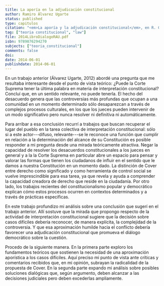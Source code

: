 ```yaml
---
title: La aporía en la adjudicación constitucional
author: Ramiro Álvarez Ugarte
status: published 
type: capitulos
citation: "<em>La aporía y la adjudicación constitucional</em>, en R. Gargarella (editor.), Por una justicia dialógica. El Poder Judicial como promotor de la deliberación democrática. Siglo XXI: Buenos Aires, 2014, págs. 321-343"
tag: ["teoria constitucional", "law"]
file: 2014LibroDialogoRAU.pdf 
isbn: 9789876294270
subjects: ["teoria_constitucional"]
comments: false
doi: 
date: 2014-06-01
publishdate: 2014-06-01
---
```


En un trabajo anterior (Álvarez Ugarte, 2012) abordé una pregunta que me resultaba interesante desde el punto de vista teórico: ¿Puede la Corte Suprema tener la última palabra en materia de interpretación constitucional? Concluí que, en un sentido relevante, no puede tenerla. El hecho del desacuerdo genera que las controversias más profundas que ocupan a una comunidad en un momento determinado sólo desaparezcan a través de complejos procesos culturales, en los que los jueces pueden intervenir de un modo significativo pero nunca resolver ni definitiva ni automáticamente.

Para arribar a esa conclusión recurrí a trabajos que buscan recuperar el lugar del pueblo en la tarea colectiva de interpretación constitucional: sólo si a este actor---difuso, relevante---se le reconoce una función que cumplir en relación a la determinación del alcance de su Constitución es posible responder a mi pregunta desde una mirada teóricamente atractiva. Negar la capacidad de resolver los desacuerdos constitucionales a los jueces en general y a la la Corte Suprema en particular abre un espacio para pensar y valorar las formas que tienen los ciudadanos de influir en el sentido que le damos a nuestra Constitución en un momento dado. La distinción de Cover entre derecho como significado y como herramienta de control social se vuelve imprescindible para esa tarea, ya que revela y ayuda a comprender la capacidad creadora de derecho que reside en la ciudadanía. Por otro lado, los trabajos recientes del constitucionalismo popular y democrático explican cómo estos procesos ocurren en contextos determinados y a través de prácticas específicas.

En este trabajo profundizo mi análisis sobre una conclusión que sugerí en el trabajo anterior. Allí sostuve que la mirada que propongo respecto de la actividad de interpretación constitucional sugiere que la decisión sobre casos difíciles debería reconocer, de manera explícita, la complejidad de la controversia. Y que esa aproximación humilde hacia el conflicto debería favorecer una adjudicación constitucional que promueva el diálogo democrático sobre la cuestión.

Procedo de la siguiente manera. En la primera parte exploro los fundamentos teóricos que sostienen la necesidad de una aproximación aporística a los casos difíciles. Aquí preciso mi punto de vista ante críticas y comentarios recibidos que, en mi opinión, subrayan la radicalidad de la propuesta de Cover. En la segunda parte expando mi análisis sobre posibles soluciones dialógicas que, según argumento, deben alcanzar a las decisiones judiciales pero deben excederlas ampliamente.